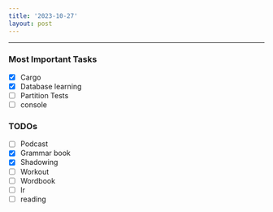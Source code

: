 ```yaml
---
title: '2023-10-27'
layout: post
---
```


---

### Most Important Tasks

- [x] Cargo
- [x] Database learning
- [ ] Partition Tests
- [ ] console

### TODOs

- [ ] Podcast
- [x] Grammar book
- [x] Shadowing
- [ ] Workout
- [ ] Wordbook
- [ ] lr
- [ ] reading
